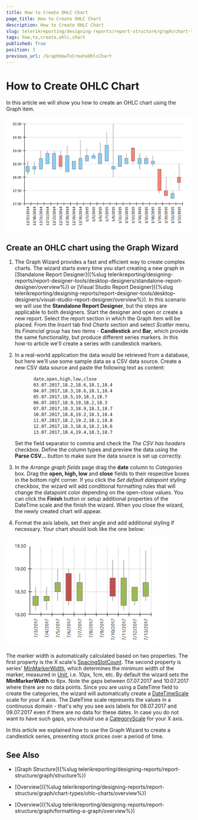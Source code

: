```yaml
---
title: How to Create OHLC Chart
page_title: How to Create OHLC Chart 
description: How to Create OHLC Chart
slug: telerikreporting/designing-reports/report-structure/graph/chart-types/ohlc-charts/how-to-create-ohlc-chart
tags: how,to,create,ohlc,chart
published: True
position: 1
previous_url: /GraphHowToCreateOhlcChart
---
```


# How to Create OHLC Chart

In this article we will show you how to create an OHLC chart using the Graph item. 

  ![ohlc](images/Graph/OhlcChart.png)

## Create an OHLC chart using the Graph Wizard

1. The Graph Wizard provides a fast and efficient way to create complex charts. The wizard starts every time you start creating a new graph in [Standalone Report Designer]({%slug telerikreporting/designing-reports/report-designer-tools/desktop-designers/standalone-report-designer/overview%}) or [Visual Studio Report Designer]({%slug telerikreporting/designing-reports/report-designer-tools/desktop-designers/visual-studio-report-designer/overview%}). In this scenario we will use the __Standalone Report Designer__, but the steps are applicable to both designers. Start the designer and open or create a new report. Select the report section in which the Graph item will be placed. From the *Insert* tab find *Charts* section and select *Scatter* menu. Its *Financial* group has two items - __Candlestick__ and __Bar__, which provide the same functionality, but produce different series markers. In this how-to article we'll create a series with candlestick markers. 

1. In a real-world application the data would be retrieved from a database, but here we'll use some sample data as a CSV data source. Create a new CSV data source and paste the following text as content: 
    
              date,open,high,low,close
              03.07.2017,18.2,18.6,18.1,18.4
              04.07.2017,18.3,18.6,18.1,18.4
              05.07.2017,18.5,19,18.3,18.7
              06.07.2017,18.9,19,18.2,18.3
              07.07.2017,18.3,18.9,18.3,18.7
              10.07.2017,18.8,19.2,18.3,18.4
              11.07.2017,18.2,19.2,18.1,18.8
              12.07.2017,18.3,18.6,18.2,18.6
              13.07.2017,18.4,19.4,18.3,18.7
            

    Set the field separator to comma and check the *The CSV has headers* checkbox. Define the column types and preview the data using the __Parse CSV...__ button to make sure the data source is set up correctly. 

1. In the *Arrange graph fields* page drag the __date__ column to *Categories* box. Drag the __open, high, low__ and __close__ fields to their respective boxes in the bottom right corner. If you click the *Set default datapoint styling* checkbox, the wizard will add conditional formatting rules that will change the datapoint color depending on the open-close values. You can click the __Finish__ button or setup additional properties of the DateTime scale and the finish the wizard. When you close the wizard, the newly created chart will appear. 

1. Format the axis labels, set their angle and add additional styling if necessary. Your chart should look like the one below: 

  ![graph-howto-create-ohlc-chart](images/Graph/graph-howto-create-ohlc-chart.png) 
  
  The marker width is automatically calculated based on two properties. The first property is the X scale's [SpacingSlotCount](/reporting/api/Telerik.Reporting.Scale#Telerik_Reporting_Scale_SpacingSlotCount). The second property is series' [MinMarkerWidth](/reporting/api/Telerik.Reporting.OhlcSeries#Telerik_Reporting_OhlcSeries_MinMarkerWidth), which determines the minimum width of the marker, measured in [Unit](/reporting/api/Telerik.Reporting.Drawing.Unit), i.e. 10px, 1cm, etc. By default the wizard sets the __MinMarkerWidth__ to 6px. Note the gaps between 07.07.2017 and 10.07.2017 where there are no data points. Since you are using a DateTime field to create the categories, the wizard will automatically create a  [DateTimeScale](/reporting/api/Telerik.Reporting.DateTimeScale) scale for your X axis. The DateTime scale represents the values in a continuous domain - that's why you see axis labels for 08.07.2017 and 09.07.2017 even if there are no data for these dates. In case you do not want to have such gaps, you should use a  [CategoryScale](/reporting/api/Telerik.Reporting.CategoryScale) for your X axis. 

In this article we explained how to use the Graph Wizard to create a candlestick series, presenting stock prices over a period of time. 


## See Also

* [Graph Structure]({%slug telerikreporting/designing-reports/report-structure/graph/structure%})

* [Overview]({%slug telerikreporting/designing-reports/report-structure/graph/chart-types/ohlc-charts/overview%})

* [Overview]({%slug telerikreporting/designing-reports/report-structure/graph/formatting-a-graph/overview%})
